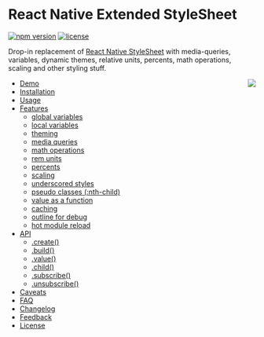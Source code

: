 # React Native Extended StyleSheet

[![npm version](https://img.shields.io/npm/v/@tokenstreet/react-native-extended-stylesheet.svg)](https://www.npmjs.com/package/@tokenstreet/react-native-extended-stylesheet)
[![license](https://img.shields.io/npm/l/@tokenstreet/react-native-extended-stylesheet.svg)](https://www.npmjs.com/package/@tokenstreet/react-native-extended-stylesheet)

Drop-in replacement of [React Native StyleSheet](https://facebook.github.io/react-native/docs/stylesheet.html) with media-queries, variables, dynamic themes,
relative units, percents, math operations, scaling and other styling stuff.

<img align="right" src="https://cloud.githubusercontent.com/assets/1473072/26778748/49c190be-49eb-11e7-83a1-b06372df8d85.png">

-   [Demo](#demo)
-   [Installation](#installation)
-   [Usage](#usage)
-   [Features](#features)
    -   [global variables](#global-variables)
    -   [local variables](#local-variables)
    -   [theming](#theming)
    -   [media queries](#media-queries)
    -   [math operations](#math-operations)
    -   [rem units](#rem-units)
    -   [percents](#percents)
    -   [scaling](#scaling)
    -   [underscored styles](#underscored-styles)
    -   [pseudo classes (:nth-child)](#pseudo-classes-nth-child)
    -   [value as a function](#value-as-a-function)
    -   [caching](#caching)
    -   [outline for debug](#outline-for-debug)
    -   [hot module reload](#hot-module-reload)
-   [API](#api)
    -   [.create()](#create)
    -   [.build()](#build)
    -   [.value()](#value)
    -   [.child()](#child)
    -   [.subscribe()](#subscribe)
    -   [.unsubscribe()](#unsubscribe)
-   [Caveats](#caveats)
-   [FAQ](#faq)
-   [Changelog](#changelog)
-   [Feedback](#feedback)
-   [License](#license)








